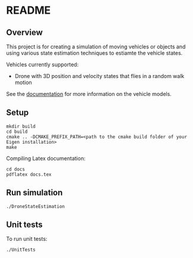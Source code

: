 # README

## Overview

This project is for creating a simulation of moving vehicles or objects and using various state estimation techniques to estiamte the vehicle states.

Vehicles currently supported:
* Drone with 3D position and velocity states that flies in a random walk motion

See the [documentation](docs/docs.tex) for more information on the vehicle models.

## Setup

~~~
mkdir build
cd build
cmake .. -DCMAKE_PREFIX_PATH=<path to the cmake build folder of your Eigen installation>
make
~~~

Compiling Latex documentation:
~~~
cd docs
pdflatex docs.tex
~~~

## Run simulation

~~~
./DroneStateEstimation
~~~

## Unit tests

To run unit tests:
~~~
./UnitTests
~~~